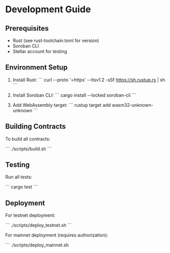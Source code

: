 # Development Guide

## Prerequisites

- Rust (see rust-toolchain.toml for version)
- Soroban CLI
- Stellar account for testing

## Environment Setup

1. Install Rust:
\`\`\`
curl --proto '=https' --tlsv1.2 -sSf https://sh.rustup.rs | sh
\`\`\`

2. Install Soroban CLI:
\`\`\`
cargo install --locked soroban-cli
\`\`\`

3. Add WebAssembly target:
\`\`\`
rustup target add wasm32-unknown-unknown
\`\`\`

## Building Contracts

To build all contracts:

\`\`\`
./scripts/build.sh
\`\`\`

## Testing

Run all tests:

\`\`\`
cargo test
\`\`\`

## Deployment

For testnet deployment:

\`\`\`
./scripts/deploy_testnet.sh
\`\`\`

For mainnet deployment (requires authorization):

\`\`\`
./scripts/deploy_mainnet.sh
